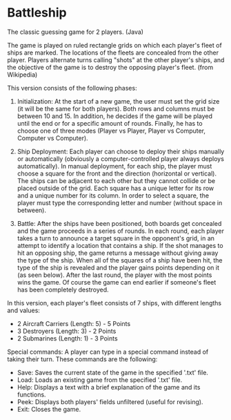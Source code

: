 # Battleship
The classic guessing game for 2 players. (Java)

The game is played on ruled rectangle grids on which each player's fleet of ships are marked. The locations of the fleets are concealed from the other player. Players alternate turns calling "shots" at the other player's ships, and the objective of the game is to destroy the opposing player's fleet. (from Wikipedia)

This version consists of the following phases:

1) Initialization: At the start of a new game, the user must set the grid size (it will be the same for both players). Both rows and columns must be between 10 and 15. In addition, he decides if the game will be played until the end or for a specific amount of rounds.
Finally, he has to choose one of three modes (Player vs Player, Player vs Computer, Computer vs Computer).

2) Ship Deployment: Each player can choose to deploy their ships manually or automatically (obviously a computer-controlled player always deploys automatically). In manual deployment, for each ship, the player must choose a square for the front and the direction (horizontal or vertical). The ships can be adjacent to each other but they cannot collide or be placed outside of the grid. Each square has a unique letter for its row and a unique number for its column. In order to select a square, the player must type the corresponding letter and number (without space in between).

3) Battle: After the ships have been positioned, both boards get concealed and the game proceeds in a series of rounds. In each round, each player takes a turn to announce a target square in the opponent's grid, in an attempt to identify a location that contains a ship.
If the shot manages to hit an opposing ship, the game returns a message without giving away the type of the ship. When all of the squares of a ship have been hit, the type of the ship is revealed and the player gains points depending on it (as seen below). After the last round, the player with the most points wins the game. Of course the game can end earlier if someone's fleet has been completely destroyed.

In this version, each player's fleet consists of 7 ships, with different lengths and values:
* 2 Aircraft Carriers (Length: 5) - 5 Points
* 3 Destroyers (Length: 3) - 2 Points
* 2 Submarines (Length: 1) - 3 Points


Special commands: A player can type in a special command instead of taking their turn. These commands are the following:

* Save: Saves the current state of the game in the specified '.txt' file.
* Load: Loads an existing game from the specified '.txt' file.
* Help: Displays a text with a brief explanation of the game and its functions.
* Peek: Displays both players' fields unfiltered (useful for revising).
* Exit: Closes the game.
